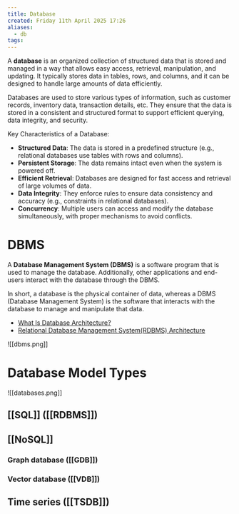 ```yaml
---
title: Database
created: Friday 11th April 2025 17:26
aliases:
  - db
tags:
---
```

A **database** is an organized collection of structured data that is stored and managed in a way that allows easy access, retrieval, manipulation, and updating. It typically stores data in tables, rows, and columns, and it can be designed to handle large amounts of data efficiently.

Databases are used to store various types of information, such as customer records, inventory data, transaction details, etc. They ensure that the data is stored in a consistent and structured format to support efficient querying, data integrity, and security.

Key Characteristics of a Database:

- **Structured Data**: The data is stored in a predefined structure (e.g., relational databases use tables with rows and columns).
- **Persistent Storage**: The data remains intact even when the system is powered off.
- **Efficient Retrieval**: Databases are designed for fast access and retrieval of large volumes of data.
- **Data Integrity**: They enforce rules to ensure data consistency and accuracy (e.g., constraints in relational databases).
- **Concurrency**: Multiple users can access and modify the database simultaneously, with proper mechanisms to avoid conflicts.
# DBMS

A **Database Management System (DBMS)** is a software program that is used to manage the database. Additionally, other applications and end-users interact with the database through the DBMS.

In short, a database is the physical container of data, whereas a DBMS (Database Management System) is the software that interacts with the database to manage and manipulate that data.

- [What Is Database Architecture?](https://medium.com/oceanize-geeks/concepts-of-database-architecture-dfdc558a93e4)
- [Relational Database Management System(RDBMS) Architecture](https://medium.com/thedevproject/relational-database-management-system-rdbms-architecture-1-1ba5e64b190a)

![[dbms.png]]
# Database Model Types

![[databases.png]]
## [[SQL]] ([[RDBMS]])
## [[NoSQL]]

### Graph database ([[GDB]])

### Vector database ([[VDB]])

## Time series ([[TSDB]])



